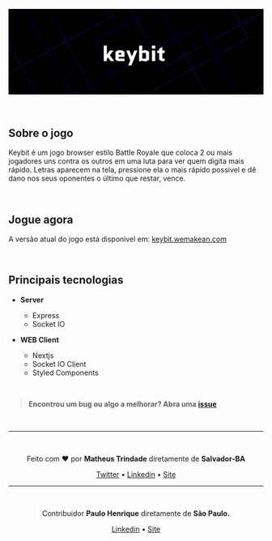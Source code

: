 <p align="center" >
<img src="assets/title.png" width="800" />
</p>

<br />

## Sobre o jogo

Keybit é um jogo browser estilo Battle Royale que coloca 2 ou mais jogadores uns contra os outros em uma luta para ver quem digita mais rápido. Letras aparecem na tela, pressione ela o mais rápido possivel e dê dano nos seus oponentes o último que restar, vence.

<br/>

## Jogue agora

A versão atual do jogo está disponivel em: <a href="http://keybit.wemakean.com">keybit.wemakean.com</a>

<br/>

## Principais tecnologias

- **Server**
  - Express
  - Socket IO
  

- **WEB Client**
  - Nextjs
  - Socket IO Client
  - Styled Components

<br/>

> **Encontrou um bug ou algo a melhorar? Abra uma [issue](https://github.com/trindadematheus/keybit/issues)**


<br/>

---

<br />

<p align="center">Feito com <b>♥</b> por <b>Matheus Trindade</b> diretamente de <b>Salvador-BA</b></p>

<p align="center">
  <a href="https://twitter.com/trnddev">Twitter</a> •
  <a href="https://www.linkedin.com/in/trindadematheus/">Linkedin</a> •
  <a href="https://matheustrindade.dev.br/">Site</a>
</p>

---

<br />

<p align="center">Contribuidor <b>Paulo Henrique</b> diretamente de <b>São Paulo.</b></p>

<p align="center">
  <a href="https://www.linkedin.com/in/paulohenriquesn/">Linkedin</a> •
  <a href="https://paulohenriquesn.com/">Site</a>
</p>
